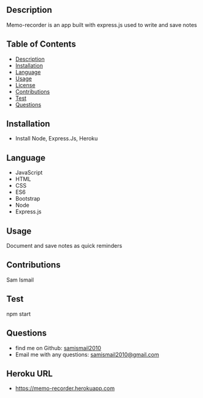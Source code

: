  ## Description
Memo-recorder is an app built with express.js used to write and save notes

## Table of Contents

* [Description](#description)
* [Installation](#installation)
* [Language](#language)
* [Usage](#usage)
* [License](#license)
* [Contributions](#contributions)
* [Test](#test)
* [Questions](#questions)

## Installation
* Install Node, Express.Js, Heroku

## Language
* JavaScript
* HTML
* CSS
* ES6
* Bootstrap
* Node
* Express.js 

## Usage
Document and save notes as quick reminders

## Contributions
Sam Ismail

## Test
npm start

## Questions
* find me on Github: [samismail2010](https://github.com/samismail2010)
* Email me with any questions: [samismail2010@gmail.com](mailto:samismail2010@gmail.com)

## Heroku URL
* https://memo-recorder.herokuapp.com

